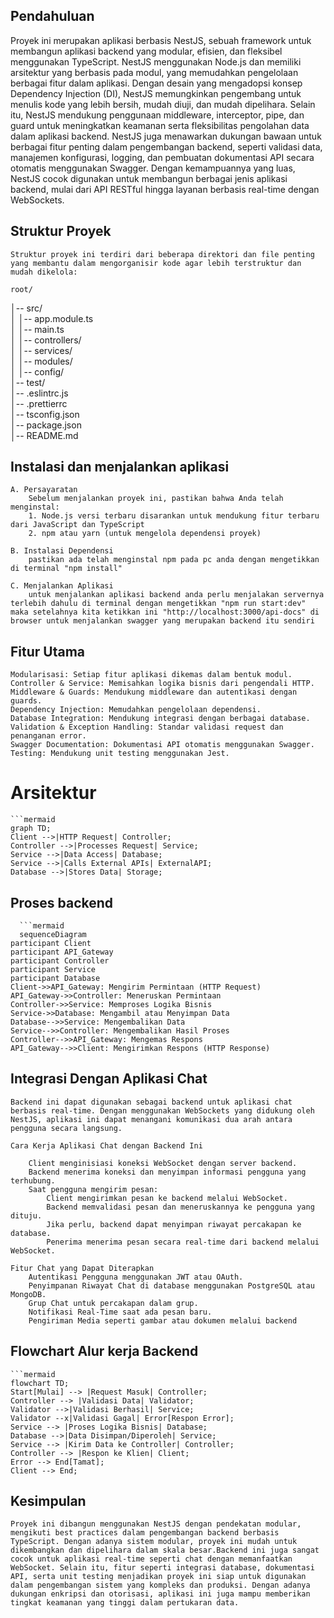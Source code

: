 ## Pendahuluan
   Proyek ini merupakan aplikasi berbasis NestJS, sebuah framework untuk membangun aplikasi backend yang modular, efisien, dan fleksibel menggunakan TypeScript. NestJS menggunakan Node.js dan memiliki arsitektur yang berbasis pada modul, yang memudahkan pengelolaan berbagai fitur dalam aplikasi.
   Dengan desain yang mengadopsi konsep Dependency Injection (DI), NestJS memungkinkan pengembang untuk menulis kode yang lebih bersih, mudah diuji, dan mudah dipelihara. Selain itu, NestJS mendukung penggunaan middleware, interceptor, pipe, dan guard untuk meningkatkan keamanan serta fleksibilitas pengolahan data dalam aplikasi backend.
   NestJS juga menawarkan dukungan bawaan untuk berbagai fitur penting dalam pengembangan backend, seperti validasi data, manajemen konfigurasi, logging, dan pembuatan dokumentasi API secara otomatis menggunakan Swagger. Dengan kemampuannya yang luas, NestJS cocok digunakan untuk membangun berbagai jenis aplikasi backend, mulai dari API RESTful hingga layanan berbasis real-time dengan WebSockets.

## Struktur Proyek
    Struktur proyek ini terdiri dari beberapa direktori dan file penting yang membantu dalam mengorganisir kode agar lebih terstruktur dan mudah dikelola:

    root/
│-- src/              
│   │-- app.module.ts  
│   │-- main.ts       
│   │-- controllers/   
│   │-- services/     
│   │-- modules/       
│   │-- config/        
│-- test/              
│-- .eslintrc.js       
│-- .prettierrc        
│-- tsconfig.json      
│-- package.json      
│-- README.md   

## Instalasi dan menjalankan aplikasi
    A. Persayaratan
        Sebelum menjalankan proyek ini, pastikan bahwa Anda telah menginstal:
        1. Node.js versi terbaru disarankan untuk mendukung fitur terbaru dari JavaScript dan TypeScript
        2. npm atau yarn (untuk mengelola dependensi proyek)

    B. Instalasi Dependensi
        pastikan ada telah menginstal npm pada pc anda dengan mengetikkan di terminal "npm install"
    
    C. Menjalankan Aplikasi
        untuk menjalankan aplikasi backend anda perlu menjalakan servernya terlebih dahulu di terminal dengan mengetikkan "npm run start:dev" maka setelahnya kita ketikkan ini "http://localhost:3000/api-docs" di browser untuk menjalankan swagger yang merupakan backend itu sendiri

## Fitur Utama
    Modularisasi: Setiap fitur aplikasi dikemas dalam bentuk modul.
    Controller & Service: Memisahkan logika bisnis dari pengendali HTTP.
    Middleware & Guards: Mendukung middleware dan autentikasi dengan guards.
    Dependency Injection: Memudahkan pengelolaan dependensi.
    Database Integration: Mendukung integrasi dengan berbagai database.
    Validation & Exception Handling: Standar validasi request dan penanganan error.
    Swagger Documentation: Dokumentasi API otomatis menggunakan Swagger.
    Testing: Mendukung unit testing menggunakan Jest.

# Arsitektur
    ```mermaid
    graph TD;
    Client -->|HTTP Request| Controller;
    Controller -->|Processes Request| Service;
    Service -->|Data Access| Database;
    Service -->|Calls External APIs| ExternalAPI;
    Database -->|Stores Data| Storage;
   

## Proses backend
      ```mermaid
      sequenceDiagram
    participant Client
    participant API_Gateway
    participant Controller
    participant Service
    participant Database
    Client->>API_Gateway: Mengirim Permintaan (HTTP Request)
    API_Gateway->>Controller: Meneruskan Permintaan
    Controller->>Service: Memproses Logika Bisnis
    Service->>Database: Mengambil atau Menyimpan Data
    Database-->>Service: Mengembalikan Data
    Service-->>Controller: Mengembalikan Hasil Proses
    Controller-->>API_Gateway: Mengemas Respons
    API_Gateway-->>Client: Mengirimkan Respons (HTTP Response)
    

## Integrasi Dengan Aplikasi Chat
    Backend ini dapat digunakan sebagai backend untuk aplikasi chat berbasis real-time. Dengan menggunakan WebSockets yang didukung oleh NestJS, aplikasi ini dapat menangani komunikasi dua arah antara pengguna secara langsung.

    Cara Kerja Aplikasi Chat dengan Backend Ini

        Client menginisiasi koneksi WebSocket dengan server backend.
        Backend menerima koneksi dan menyimpan informasi pengguna yang terhubung.
        Saat pengguna mengirim pesan:
            Client mengirimkan pesan ke backend melalui WebSocket.
            Backend memvalidasi pesan dan meneruskannya ke pengguna yang dituju.
            Jika perlu, backend dapat menyimpan riwayat percakapan ke database.
            Penerima menerima pesan secara real-time dari backend melalui WebSocket.

    Fitur Chat yang Dapat Diterapkan
        Autentikasi Pengguna menggunakan JWT atau OAuth.
        Penyimpanan Riwayat Chat di database menggunakan PostgreSQL atau MongoDB.
        Grup Chat untuk percakapan dalam grup.
        Notifikasi Real-Time saat ada pesan baru.
        Pengiriman Media seperti gambar atau dokumen melalui backend

## Flowchart Alur kerja Backend

    ```mermaid
    flowchart TD;
    Start[Mulai] --> |Request Masuk| Controller;
    Controller --> |Validasi Data| Validator;
    Validator -->|Validasi Berhasil| Service;
    Validator --x|Validasi Gagal| Error[Respon Error];
    Service --> |Proses Logika Bisnis| Database;
    Database -->|Data Disimpan/Diperoleh| Service;
    Service --> |Kirim Data ke Controller| Controller;
    Controller --> |Respon ke Klien| Client;
    Error --> End[Tamat];
    Client --> End;
   
    
## Kesimpulan
    Proyek ini dibangun menggunakan NestJS dengan pendekatan modular, mengikuti best practices dalam pengembangan backend berbasis TypeScript. Dengan adanya sistem modular, proyek ini mudah untuk dikembangkan dan dipelihara dalam skala besar.Backend ini juga sangat cocok untuk aplikasi real-time seperti chat dengan memanfaatkan WebSocket. Selain itu, fitur seperti integrasi database, dokumentasi API, serta unit testing menjadikan proyek ini siap untuk digunakan dalam pengembangan sistem yang kompleks dan produksi. Dengan adanya dukungan enkripsi dan otorisasi, aplikasi ini juga mampu memberikan tingkat keamanan yang tinggi dalam pertukaran data.



